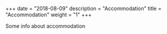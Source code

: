 +++
date = "2018-08-09"
description = "Accommodation"
title = "Accommodation"
weight = "1"
+++

Some info about accommodation
